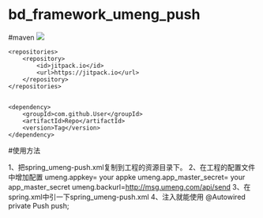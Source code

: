 # bd_framework_umeng_push

#maven
[![](https://jitpack.io/v/ganxj/bd_framework_umeng_push.svg)](https://jitpack.io/#ganxj/bd_framework_umeng_push)

	<repositories>
		<repository>
		    <id>jitpack.io</id>
		    <url>https://jitpack.io</url>
		</repository>
	</repositories>
  
  
	<dependency>
	    <groupId>com.github.User</groupId>
	    <artifactId>Repo</artifactId>
	    <version>Tag</version>
	</dependency>

#使用方法

1、把spring_umeng-push.xml复制到工程的资源目录下。
2、在工程的配置文件中增加配置
        umeng.appkey= your appke
        umeng.app_master_secret= your app_master_secret
        umeng.backurl=http://msg.umeng.com/api/send
3、在spring.xml中引一下spring_umeng-push.xml
4、注入就能使用
    @Autowired
      private Push push;